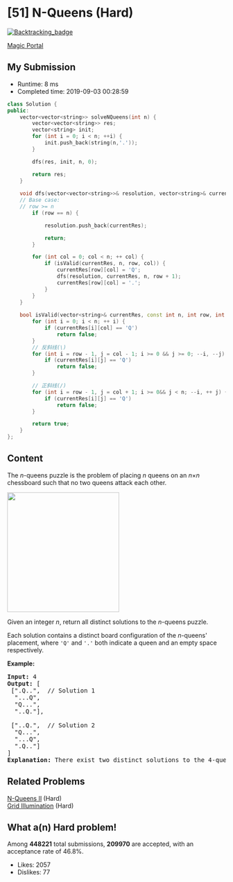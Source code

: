 # [51] N-Queens (Hard)

[![Backtracking_badge](https://img.shields.io/badge/topic-Backtracking-green.svg)](https://leetcode.com/problems/n-queens/) 

[Magic Portal](https://leetcode.com/problems/n-queens/)

## My Submission

- Runtime: 8 ms
- Completed time: 2019-09-03 00:28:59

```cpp
class Solution {
public:
    vector<vector<string>> solveNQueens(int n) {
        vector<vector<string>> res;
        vector<string> init;
        for (int i = 0; i < n; ++i) {
            init.push_back(string(n,'.'));
        }

        dfs(res, init, n, 0);

        return res;
    }
    
    void dfs(vector<vector<string>>& resolution, vector<string>& currentRes, const int n, int row) {
    // Base case:
    // row >= n
        if (row == n) {

            resolution.push_back(currentRes);

            return;
        }

        for (int col = 0; col < n; ++ col) {
            if (isValid(currentRes, n, row, col)) {
                currentRes[row][col] = 'Q';
                dfs(resolution, currentRes, n, row + 1);
                currentRes[row][col] = '.';
            }
        }
    }   
    
    bool isValid(vector<string>& currentRes, const int n, int row, int col) {
        for (int i = 0; i < n; ++ i) {
            if (currentRes[i][col] == 'Q')
                return false;
        }
        // 反斜线(\)
        for (int i = row - 1, j = col - 1; i >= 0 && j >= 0; --i, --j) {
            if (currentRes[i][j] == 'Q')
                return false;
        }

        // 正斜线(/)
        for (int i = row - 1, j = col + 1; i >= 0&& j < n; --i, ++ j) {
            if (currentRes[i][j] == 'Q')
                return false;
        }

        return true;
    }
};
```

## Content
<p>The <em>n</em>-queens puzzle is the problem of placing <em>n</em> queens on an <em>n</em>&times;<em>n</em> chessboard such that no two queens attack each other.</p>

<p><img alt="" src="https://assets.leetcode.com/uploads/2018/10/12/8-queens.png" style="width: 258px; height: 276px;" /></p>

<p>Given an integer <em>n</em>, return all distinct solutions to the <em>n</em>-queens puzzle.</p>

<p>Each solution contains a distinct board configuration of the <em>n</em>-queens&#39; placement, where <code>&#39;Q&#39;</code> and <code>&#39;.&#39;</code> both indicate a queen and an empty space respectively.</p>

<p><strong>Example:</strong></p>

<pre>
<strong>Input:</strong> 4
<strong>Output:</strong> [
 [&quot;.Q..&quot;,  // Solution 1
  &quot;...Q&quot;,
  &quot;Q...&quot;,
  &quot;..Q.&quot;],

 [&quot;..Q.&quot;,  // Solution 2
  &quot;Q...&quot;,
  &quot;...Q&quot;,
  &quot;.Q..&quot;]
]
<strong>Explanation:</strong> There exist two distinct solutions to the 4-queens puzzle as shown above.
</pre>


## Related Problems
[N-Queens II](https://leetcode.com/problems/n-queens-ii/) (Hard) <br>
[Grid Illumination](https://leetcode.com/problems/grid-illumination/) (Hard) <br>

## What a(n) Hard problem!
Among **448221** total submissions, **209970** are accepted, with an acceptance rate of 46.8%. <br>

- Likes: 2057
- Dislikes: 77

